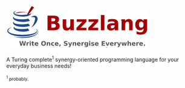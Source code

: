 ![Buzzlang Logo](https://github.com/tomjnixon/buzzlang/raw/master/doc/logo.png)

A Turing complete<sup>1</sup> synergy-oriented programming language for your everyday business needs!

<sub><sup>1</sup> probably.</sub>
